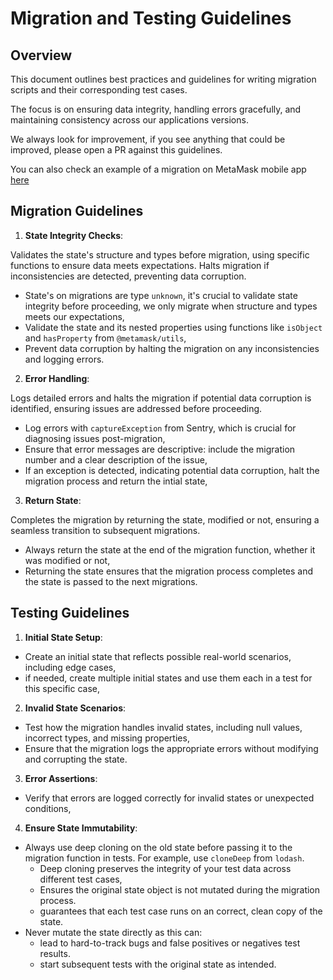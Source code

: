 # Migration and Testing Guidelines

## Overview

This document outlines best practices and guidelines for writing migration scripts and their corresponding test cases.

The focus is on ensuring data integrity, handling errors gracefully, and maintaining consistency across our applications versions.

We always look for improvement, if you see anything that could be improved, please open a PR against this guidelines.

You can also check an example of a migration on MetaMask mobile app [here](https://github.com/MetaMask/metamask-mobile/blob/1855bd674e33bb0ece06fb6d8f09a4e5df46a108/app/store/migrations/044.ts#L1)

## Migration Guidelines

1. **State Integrity Checks**:

Validates the state's structure and types before migration, using specific functions to ensure data meets expectations. Halts migration if inconsistencies are detected, preventing data corruption.

- State's on migrations are type `unknown`, it's crucial to validate state integrity before proceeding, we only migrate when structure and types meets our expectations,
- Validate the state and its nested properties using functions like `isObject` and `hasProperty` from `@metamask/utils`,
- Prevent data corruption by halting the migration on any inconsistencies and logging errors.

2. **Error Handling**:

Logs detailed errors and halts the migration if potential data corruption is identified, ensuring issues are addressed before proceeding.

- Log errors with `captureException` from Sentry, which is crucial for diagnosing issues post-migration,
- Ensure that error messages are descriptive: include the migration number and a clear description of the issue,
- If an exception is detected, indicating potential data corruption, halt the migration process and return the intial state,

3. **Return State**:

Completes the migration by returning the state, modified or not, ensuring a seamless transition to subsequent migrations.

- Always return the state at the end of the migration function, whether it was modified or not,
- Returning the state ensures that the migration process completes and the state is passed to the next migrations.

## Testing Guidelines

1. **Initial State Setup**:

- Create an initial state that reflects possible real-world scenarios, including edge cases,
- if needed, create multiple initial states and use them each in a test for this specific case,

2. **Invalid State Scenarios**:

- Test how the migration handles invalid states, including null values, incorrect types, and missing properties,
- Ensure that the migration logs the appropriate errors without modifying and corrupting the state.

3. **Error Assertions**:

- Verify that errors are logged correctly for invalid states or unexpected conditions,

4. **Ensure State Immutability**:

- Always use deep cloning on the old state before passing it to the migration function in tests. For example, use `cloneDeep` from `lodash`.
  - Deep cloning preserves the integrity of your test data across different test cases,
  - Ensures the original state object is not mutated during the migration process.
  - guarantees that each test case runs on an correct, clean copy of the state.
- Never mutate the state directly as this can:
  - lead to hard-to-track bugs and false positives or negatives test results.
  - start subsequent tests with the original state as intended.
